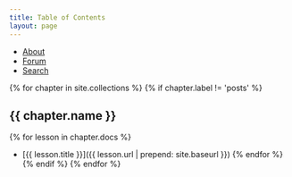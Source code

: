 ```yaml
---
title: Table of Contents
layout: page
---
```


<ul class="index-buttons">
<li><a href="{{ "/about.html" | absolute_url }}">About</a></li>
<li><a href="{{ "/forum/" | absolute_url }}">Forum</a></li>
<li><a href="{{ "/search/" | absolute_url }}">Search</a></li>
</ul>

{% for chapter in site.collections %}
{% if chapter.label != 'posts' %}
## {{ chapter.name }}
{% for lesson in chapter.docs %}
- [{{ lesson.title }}]({{ lesson.url | prepend: site.baseurl }})
{% endfor %}
{% endif %}
{% endfor %}
